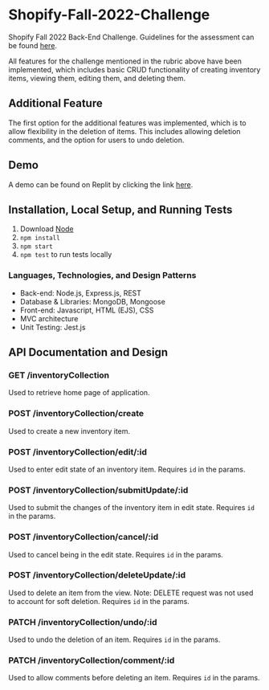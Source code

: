 # Shopify-Fall-2022-Challenge
Shopify Fall 2022 Back-End Challenge. Guidelines for the assessment can be found [here](https://docs.google.com/document/d/1PoxpoaJymXmFB3iCMhGL6js-ibht7GO_DkCF2elCySU/edit).

All features for the challenge mentioned in the rubric above have been implemented, which includes basic CRUD functionality of creating inventory items, viewing them, editing them, and deleting them.

## Additional Feature
The first option for the additional features was implemented, which is to allow flexibility in the deletion of items. This includes allowing deletion comments, and the option for users to undo deletion.

## Demo
A demo can be found on Replit by clicking the link [here](https://replit.com/@JohnChung4/Inventory-Tracking-Application#.replit).

## Installation, Local Setup, and Running Tests
1. Download [Node](https://nodejs.org/en/download/)
2. ```npm install```
3. ```npm start```
4. ```npm test``` to run tests locally

### Languages, Technologies, and Design Patterns
- Back-end: Node.js, Express.js, REST
- Database & Libraries: MongoDB, Mongoose
- Front-end: Javascript, HTML (EJS), CSS
- MVC architecture
- Unit Testing: Jest.js

## API Documentation and Design

### GET /inventoryCollection
Used to retrieve home page of application.

### POST /inventoryCollection/create
Used to create a new inventory item.

### POST /inventoryCollection/edit/:id
Used to enter edit state of an inventory item. Requires ```id``` in the params.

### POST /inventoryCollection/submitUpdate/:id
Used to submit the changes of the inventory item in edit state. Requires ```id``` in the params.

### POST /inventoryCollection/cancel/:id
Used to cancel being in the edit state. Requires ```id``` in the params.

### POST /inventoryCollection/deleteUpdate/:id
Used to delete an item from the view. Note: DELETE request was not used to account for soft deletion. Requires ```id``` in the params.

### PATCH /inventoryCollection/undo/:id
Used to undo the deletion of an item. Requires ```id``` in the params.

### PATCH /inventoryCollection/comment/:id
Used to allow comments before deleting an item. Requires ```id``` in the params.
